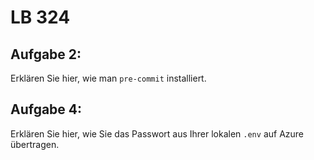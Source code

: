 # LB 324

## Aufgabe 2:
Erklären Sie hier, wie man `pre-commit` installiert.

## Aufgabe 4:
Erklären Sie hier, wie Sie das Passwort aus Ihrer lokalen `.env` auf Azure übertragen.